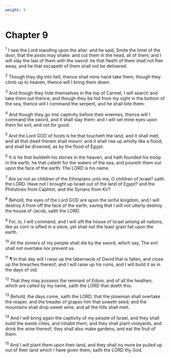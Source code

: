 ```yaml
---
weight: 9
---
```


# Chapter 9

<sup>1</sup> I saw the Lord standing upon the altar: and he said, Smite the lintel of the door, that the posts may shake: and cut them in the head, all of them; and I will slay the last of them with the sword: he that fleeth of them shall not flee away, and he that escapeth of them shall not be delivered. 

<sup>2</sup> Though they dig into hell, thence shall mine hand take them; though they climb up to heaven, thence will I bring them down: 

<sup>3</sup> And though they hide themselves in the top of Carmel, I will search and take them out thence; and though they be hid from my sight in the bottom of the sea, thence will I command the serpent, and he shall bite them: 

<sup>4</sup> And though they go into captivity before their enemies, thence will I command the sword, and it shall slay them: and I will set mine eyes upon them for evil, and not for good. 

<sup>5</sup> And the Lord GOD of hosts is he that toucheth the land, and it shall melt, and all that dwell therein shall mourn: and it shall rise up wholly like a flood; and shall be drowned, as by the flood of Egypt. 

<sup>6</sup> It is he that buildeth his stories in the heaven, and hath founded his troop in the earth; he that calleth for the waters of the sea, and poureth them out upon the face of the earth: The LORD is his name. 

<sup>7</sup> Are ye not as children of the Ethiopians unto me, O children of Israel? saith the LORD. Have not I brought up Israel out of the land of Egypt? and the Philistines from Caphtor, and the Syrians from Kir? 

<sup>8</sup> Behold, the eyes of the Lord GOD are upon the sinful kingdom, and I will destroy it from off the face of the earth; saving that I will not utterly destroy the house of Jacob, saith the LORD. 

<sup>9</sup> For, lo, I will command, and I will sift the house of Israel among all nations, like as corn is sifted in a sieve, yet shall not the least grain fall upon the earth. 

<sup>10</sup> All the sinners of my people shall die by the sword, which say, The evil shall not overtake nor prevent us. 

<sup>11</sup> ¶ In that day will I raise up the tabernacle of David that is fallen, and close up the breaches thereof; and I will raise up his ruins, and I will build it as in the days of old: 

<sup>12</sup> That they may possess the remnant of Edom, and of all the heathen, which are called by my name, saith the LORD that doeth this. 

<sup>13</sup> Behold, the days come, saith the LORD, that the plowman shall overtake the reaper, and the treader of grapes him that soweth seed; and the mountains shall drop sweet wine, and all the hills shall melt. 

<sup>14</sup> And I will bring again the captivity of my people of Israel, and they shall build the waste cities, and inhabit them; and they shall plant vineyards, and drink the wine thereof; they shall also make gardens, and eat the fruit of them. 

<sup>15</sup> And I will plant them upon their land, and they shall no more be pulled up out of their land which I have given them, saith the LORD thy God. 

